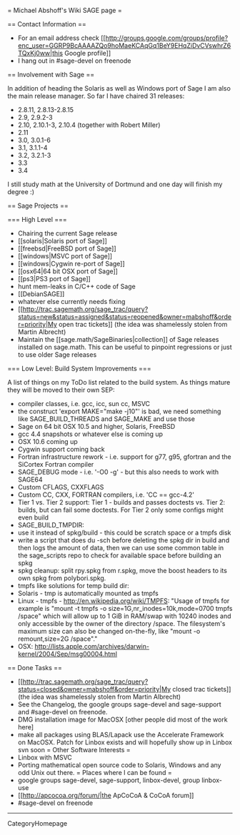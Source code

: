 = Michael Abshoff's Wiki SAGE page =

== Contact Information ==

 * For an email address check [[http://groups.google.com/groups/profile?enc_user=GGRP9BcAAAAZQo9hoMaeKCAqGq1BeY9EHqZiDvCVswhrZ6TQxKj0ww|this Google profile]]
 * I hang out in #sage-devel on freenode

== Involvement with Sage ==

In addition of heading the Solaris as well as Windows port of Sage I am also the main release manager. So far I have chaired 31 releases: 

 * 2.8.11, 2.8.13-2.8.15
 * 2.9, 2.9.2-3
 * 2.10, 2.10.1-3, 2.10.4 (together with Robert Miller)
 * 2.11
 * 3.0, 3.0.1-6
 * 3.1, 3.1.1-4
 * 3.2, 3.2.1-3 
 * 3.3
 * 3.4

I still study math at the University of Dortmund and one day will finish my degree :)

== Sage Projects ==

=== High Level ===

 * Chairing the current Sage release
 * [[solaris|Solaris port of Sage]]
 * [[freebsd|FreeBSD port of Sage]]
 * [[windows|MSVC port of Sage]]
 * [[windows|Cygwin re-port of Sage]]
 * [[osx64|64 bit OSX port of Sage]]
 * [[ps3|PS3 port of Sage]]
 * hunt mem-leaks in C/C++ code of Sage
 * [[DebianSAGE]]
 * whatever else currently needs fixing
 * [[http://trac.sagemath.org/sage_trac/query?status=new&status=assigned&status=reopened&owner=mabshoff&order=priority|My open trac tickets]] (the idea was shamelessly stolen from Martin Albrecht)
 * Maintain the [[sage.math/SageBinaries|collection]] of Sage releases installed on sage.math. This can be useful to pinpoint regressions or just to use older Sage releases

=== Low Level: Build System Improvements ===

A list of things on my ToDo list related to the build system. As things mature they will be moved to their own SEP:

 * compiler classes, i.e. gcc, icc, sun cc, MSVC
 * the construct 'export MAKE="make -j10"' is bad, we need something like SAGE_BUILD_THREADS and SAGE_MAKE and use those
 * Sage on 64 bit OSX 10.5 and higher, Solaris, FreeBSD
 * gcc 4.4 snapshots or whatever else is coming up
 * OSX 10.6 coming up
 * Cygwin support coming back
 * Fortran infrastructure rework - i.e. support for g77, g95, gfortran and the SiCortex Fortran compiler
 * SAGE_DEBUG mode - i.e. '-O0 -g' - but this also needs to work with SAGE64 
 * Custom CFLAGS, CXXFLAGS
 * Custom CC, CXX, FORTRAN compilers, i.e. 'CC == gcc-4.2'
 * Tier 1 vs. Tier 2 support: Tier 1 - builds and passes doctests vs. Tier 2: builds, but can fail some doctests. For Tier 2 only some configs might even build
 * SAGE_BUILD_TMPDIR:
  * use it instead of spkg/build  - this could be scratch space or a tmpfs disk
  * write a script that does du -sch before deleting the spkg dir in build and then logs the amount of data, then we can use some common table in the sage_scripts repo to check for available space before building an spkg
 * spkg cleanup: split rpy.spkg from r.spkg, move the boost headers to its own spkg from polybori.spkg.
 * tmpfs like solutions for temp build dir:
  * Solaris - tmp is automatically mounted as tmpfs
  * Linux - tmpfs - http://en.wikipedia.org/wiki/TMPFS: "Usage of tmpfs for example is "mount -t tmpfs -o size=1G,nr_inodes=10k,mode=0700 tmpfs /space" which will allow up to 1 GiB in RAM/swap with 10240 inodes and only accessible by the owner of the directory /space. The filesystem's maximum size can also be changed on-the-fly, like "mount -o remount,size=2G /space"."
  * OSX: http://lists.apple.com/archives/darwin-kernel/2004/Sep/msg00004.html


== Done Tasks ==
 * [[http://trac.sagemath.org/sage_trac/query?status=closed&owner=mabshoff&order=priority|My closed trac tickets]] (the idea was shamelessly stolen from Martin Albrecht)
 * See the Changelog, the google groups sage-devel and sage-support and #sage-devel on freenode.
 * DMG installation image for MacOSX [other people did most of the work here]
 * make all packages using BLAS/Lapack use the Accelerate Framework on MacOSX. Patch for Linbox exists and will hopefully show up in Linbox svn soon
= Other Software Interests =
 * Linbox with MSVC
 * Porting mathematical open source code to Solaris, Windows and any odd Unix out there.
= Places where I can be found =
 * google groups sage-devel, sage-support, linbox-devel, group linbox-use
 * [[http://apcocoa.org/forum/|the ApCoCoA & CoCoA forum]]
 * #sage-devel on freenode
----
 CategoryHomepage
